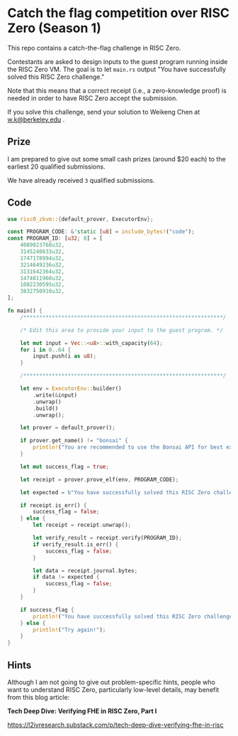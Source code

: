 # Catch the flag competition over RISC Zero (Season 1)

This repo contains a catch-the-flag challenge in RISC Zero. 

Contestants are asked to design inputs to the guest program running inside the RISC Zero VM. The goal is to let `main.rs` output "You have successfully solved this RISC Zero challenge."

Note that this means that a correct receipt (i.e., a zero-knowledge proof) is needed in order to have RISC Zero accept the submission.

If you solve this challenge, send your solution to Weikeng Chen at w.k@berkeley.edu . 

## Prize
I am prepared to give out some small cash prizes (around $20 each) to the earliest 20 qualified submissions.

We have already received `3` qualified submissions. 

## Code
```rust
use risc0_zkvm::{default_prover, ExecutorEnv};

const PROGRAM_CODE: &'static [u8] = include_bytes!("code");
const PROGRAM_ID: [u32; 8] = [
    4089023768u32,
    3145240833u32,
    1747178994u32,
    3214649236u32,
    3131642364u32,
    1474811960u32,
    1082230595u32,
    3832750910u32,
];

fn main() {
    /***************************************************************/

    /* Edit this area to provide your input to the guest program. */

    let mut input = Vec::<u8>::with_capacity(64);
    for i in 0..64 {
        input.push(i as u8);
    }

    /***************************************************************/

    let env = ExecutorEnv::builder()
        .write(&input)
        .unwrap()
        .build()
        .unwrap();

    let prover = default_prover();

    if prover.get_name() != "bonsai" {
        println!("You are recommended to use the Bonsai API for best experience if you have the Bonsai API key.");
    }

    let mut success_flag = true;

    let receipt = prover.prove_elf(env, PROGRAM_CODE);

    let expected = b"You have successfully solved this RISC Zero challenge.".to_vec();

    if receipt.is_err() {
        success_flag = false;
    } else {
        let receipt = receipt.unwrap();

        let verify_result = receipt.verify(PROGRAM_ID);
        if verify_result.is_err() {
            success_flag = false;
        }

        let data = receipt.journal.bytes;
        if data != expected {
            success_flag = false;
        }
    }

    if success_flag {
        println!("You have successfully solved this RISC Zero challenge.");
    } else {
        println!("Try again!");
    }
}

```

## Hints
Although I am not going to give out problem-specific hints, people who want to understand RISC Zero, particularly low-level details, may benefit from this blog article:

**Tech Deep Dive: Verifying FHE in RISC Zero, Part I**

https://l2ivresearch.substack.com/p/tech-deep-dive-verifying-fhe-in-risc

